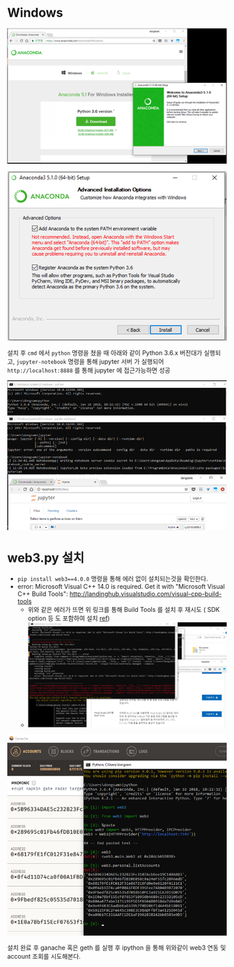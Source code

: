 # Windows

![image-20180405031206927](windows.assets/image-20180405031206927.png)

![image-20180405031249441](windows.assets/image-20180405031249441.png)



설치 후 `cmd` 에서 `python` 명령을 쳤을 때 아래와 같이 Python 3.6.x 버전대가 실행되고, `jupyter-notebook` 명령을 통해 jupyter 서버 가 실행되어 `http://localhost:8888` 를 통해 jupyter 에 접근가능하면 성공

![image-20180405033620573](windows.assets/image-20180405033620573.png)





# web3.py 설치

- `pip install web3==4.0.0` 명령을 통해 에러 없이 설치되는것을 확인한다. 
- error: Microsoft Visual C++ 14.0 is required. Get it with "Microsoft Visual C++ Build Tools": http://landinghub.visualstudio.com/visual-cpp-build-tools
	- 위와 같은 에러가 뜨면 위 링크를 통해 Build Tools 를 설치 후 재시도 ( SDK option 등 도 포함하여 설치 [ref](https://stackoverflow.com/questions/40018405/cython-cannot-open-include-file-io-h-no-such-file-or-directory))
	- ![image-20180405040715490](windows.assets/image-20180405040715490.png)

![image-20180405045224986](windows.assets/image-20180405045224986.png)

설치 완료 후 ganache 혹은 geth 를 실행 후 ipython 을 통해 위와같이 web3 연동 및 account 조회를 시도해본다. 